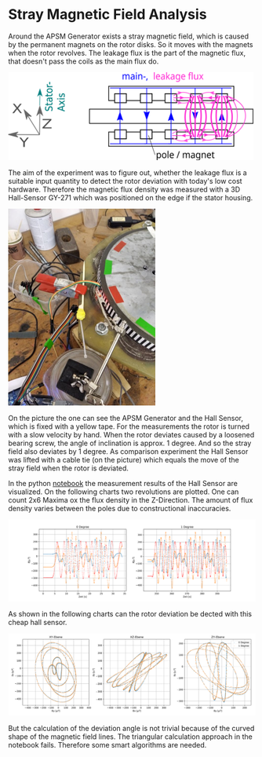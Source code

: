 # Stray Magnetic Field Analysis

Around the APSM Generator exists a stray magnetic field, which is caused by the permanent magnets on the rotor disks. So it moves with the magnets when the rotor revolves. The leakage flux is the part of the magnetic flux, that doesn't pass the coils as the main flux do.

<img src="./Stray_Field_Analysis/Streufluss_en2.svg" width="500" />

The aim of the experiment was to figure out, whether the leakage flux is a suitable input quantity to detect the rotor deviation with today's low cost hardware.
Therefore the magnetic flux density was measured with a 3D Hall-Sensor GY-271 which was positioned on the edge if the stator housing.

<img src="./measurement_data/StrayField/HallSensorUKabelbinder.jpg" width="300" />

On the picture the one can see the APSM Generator and the Hall Sensor, which is fixed with a yellow tape. For the measurements the rotor is turned with a slow velocity by hand. When the rotor deviates caused by a loosened bearing screw, the angle of inclination is approx. 1 degree. And so the stray field also deviates by 1 degree. As comparison experiment the Hall Sensor was lifted with a cable tie (on the picture) which equals the move of the stray field when the rotor is deviated.

In the python [notebook](./Stray_Field_Analysis/MagneticStrayFieldAnalysis.ipynb) the measurement results of the Hall Sensor are visualized.
On the following charts two revolutions are plotted. One can count 2x6 Maxima ox the flux density in the Z-Direction. The amount of flux density varies between the poles due to constructional inaccuracies.

<img src="./Stray_Field_Analysis/20210310_1D_Hall_alle_KOS_MA.svg" width="800" />

As shown in the following charts can the rotor deviation be dected with this cheap hall sensor.

<img src="./Stray_Field_Analysis/20210310_2D_Hall_alle_KOS_MA.svg" width="800" />

But the calculation of the deviation angle is not trivial because of the curved shape of the magnetic field lines. The triangular calculation approach in the notebook fails.
Therefore some smart algorithms are needed.